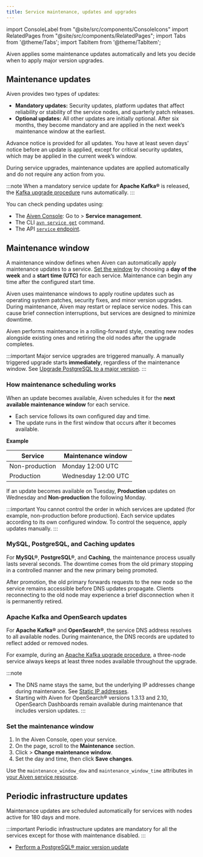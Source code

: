 ```yaml
---
title: Service maintenance, updates and upgrades
---
```


import ConsoleLabel from "@site/src/components/ConsoleIcons"
import RelatedPages from "@site/src/components/RelatedPages";
import Tabs from '@theme/Tabs';
import TabItem from '@theme/TabItem';

Aiven applies some maintenance updates automatically and lets you decide when to apply major version upgrades.

## Maintenance updates

Aiven provides two types of updates:

- **Mandatory updates:** Security updates, platform updates that affect reliability or
  stability of the service nodes, and quarterly patch releases.
- **Optional updates:** All other updates are initially optional. After six months,
  they become mandatory and are applied in the next week’s maintenance window at the earliest.

Advance notice is provided for all updates. You have at least seven days’ notice before
an update is applied, except for critical security updates, which may be applied in the current week’s window.

During service upgrades, maintenance updates are applied automatically and do not
require any action from you.

:::note
When a mandatory service update for **Apache Kafka®** is released, the
[Kafka upgrade procedure](/docs/products/kafka/concepts/upgrade-procedure) runs automatically.
:::

You can check pending updates using:

- The [Aiven Console](https://console.aiven.io/): Go to
  <ConsoleLabel name="service settings"/> > **Service management**.
- The CLI [`avn service get`](/docs/tools/cli/service-cli#avn_service_get) command.
- The API [`service` endpoint](https://api.aiven.io/doc/#tag/Service/operation/ServiceGet).

## Maintenance window

A maintenance window defines when Aiven can automatically apply maintenance updates to a
service. [Set the window](#set-the-maintenance-window) by choosing a
**day of the week** and a **start time (UTC)** for
each service. Maintenance can begin any time after the configured start time.

Aiven uses maintenance windows to apply routine updates such as operating system
patches, security fixes, and minor version upgrades. During maintenance, Aiven may
restart or replace service nodes. This can cause brief connection interruptions, but
services are designed to minimize downtime.

Aiven performs maintenance in a rolling-forward style, creating new nodes alongside
existing ones and retiring the old nodes after the upgrade completes.

:::important
Major service upgrades are triggered manually. A manually triggered upgrade
starts **immediately**, regardless of the maintenance window.
See [Upgrade PostgreSQL to a major version][pg].
:::

### How maintenance scheduling works

When an update becomes available, Aiven schedules it for
the **next available maintenance window** for each service.

- Each service follows its own configured day and time.
- The update runs in the first window that occurs after it becomes available.

**Example**

| Service | Maintenance window |
|----------|--------------------|
| Non-production | Monday 12:00 UTC |
| Production | Wednesday 12:00 UTC |

If an update becomes available on Tuesday, **Production** updates on Wednesday
and **Non-production** the following Monday.

:::important
You cannot control the order in which services are updated (for example, non-production
before production).
Each service updates according to its own configured window. To control the sequence,
apply updates manually.
:::

### MySQL, PostgreSQL, and Caching updates

For **MySQL®**, **PostgreSQL®**, and **Caching**, the maintenance process usually lasts
several seconds. The downtime comes from the old primary stopping in a controlled manner
and the new primary being promoted.

After promotion, the old primary forwards requests to the new node so the service
remains accessible before DNS updates propagate. Clients reconnecting to the old node
may experience a brief disconnection when it is permanently retired.


### Apache Kafka and OpenSearch updates

For **Apache Kafka®** and **OpenSearch®**, the service DNS address resolves to all
available nodes. During maintenance, the DNS records are updated to reflect added or
removed nodes.

For example, during an [Apache Kafka upgrade procedure](/docs/products/kafka/concepts/upgrade-procedure),
a three-node service always keeps at least three nodes available throughout the upgrade.

:::note
- The DNS name stays the same, but the underlying IP addresses change during
  maintenance. See [Static IP addresses](/docs/platform/concepts/static-ips).
- Starting with Aiven for OpenSearch® versions 1.3.13 and 2.10, OpenSearch Dashboards
  remain available during maintenance that includes version updates.
:::

### Set the maintenance window

<Tabs groupId="group1">
<TabItem value="console" label="Console" default>

1. In the Aiven Console, open your service.
1. On the <ConsoleLabel name="overview"/> page, scroll to the **Maintenance** section.
1. Click <ConsoleLabel name="actions"/> > **Change maintenance window**.
1. Set the day and time, then click **Save changes**.

</TabItem>
<TabItem value="terraform" label="Terraform">

Use the `maintenance_window_dow` and `maintenance_window_time` attributes in
[your Aiven service resource](https://registry.terraform.io/providers/aiven/aiven/latest/docs).

</TabItem>
</Tabs>

## Periodic infrastructure updates

Maintenance updates are scheduled automatically for services with nodes
active for 180 days and more.

:::important
Periodic infrastructure updates are mandatory for all the services
except for those with maintenance disabled.
:::

<RelatedPages/>

- [Perform a PostgreSQL® major version update][pg]

[pg]: /docs/products/postgresql/howto/upgrade
